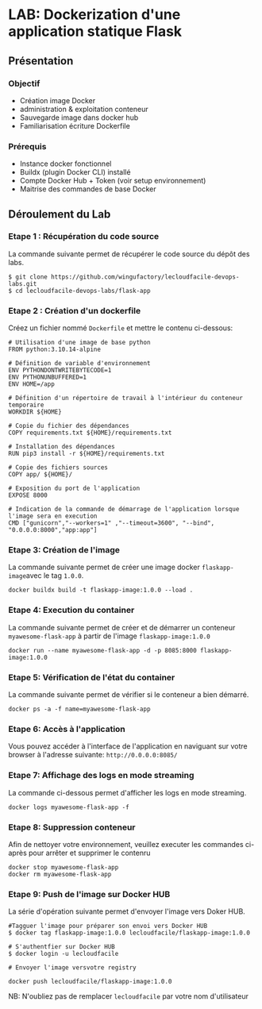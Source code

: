 # LAB: Dockerization d'une application statique Flask

## Présentation

### Objectif
- Création image Docker
- administration & exploitation conteneur
- Sauvegarde image dans docker hub
- Familiarisation écriture Dockerfile

### Prérequis

- Instance docker fonctionnel
- Buildx (plugin Docker CLI) installé
- Compte Docker Hub + Token (voir setup environnement)
- Maitrise des commandes de base Docker

## Déroulement du Lab

### Etape 1 : Récupération du code source

La commande suivante permet de récupérer le code source du dépôt des labs. 

```
$ git clone https://github.com/wingufactory/lecloudfacile-devops-labs.git
$ cd lecloudfacile-devops-labs/flask-app 
```

### Etape 2 : Création d'un dockerfile

Créez un fichier nommé `Dockerfile` et mettre le contenu ci-dessous:

```docker
# Utilisation d'une image de base python
FROM python:3.10.14-alpine

# Définition de variable d'environnement
ENV PYTHONDONTWRITEBYTECODE=1
ENV PYTHONUNBUFFERED=1
ENV HOME=/app

# Définition d'un répertoire de travail à l'intérieur du conteneur temporaire
WORKDIR ${HOME}

# Copie du fichier des dépendances
COPY requirements.txt ${HOME}/requirements.txt

# Installation des dépendances
RUN pip3 install -r ${HOME}/requirements.txt

# Copie des fichiers sources
COPY app/ ${HOME}/

# Exposition du port de l'application
EXPOSE 8000

# Indication de la commande de démarrage de l'application lorsque l'image sera en execution
CMD ["gunicorn","--workers=1" ,"--timeout=3600", "--bind", "0.0.0.0:8000","app:app"]
```


### Etape 3: Création de l'image

La commande suivante permet de créer une image docker `flaskapp-image`avec le tag `1.0.0`.

```
docker buildx build -t flaskapp-image:1.0.0 --load .
```

### Etape 4: Execution du container

La commande suivante permet de créer et de démarrer un conteneur `myawesome-flask-app` à partir de l'image `flaskapp-image:1.0.0`

```
docker run --name myawesome-flask-app -d -p 8085:8000 flaskapp-image:1.0.0
```

### Etape 5: Vérification de l'état du container

La commande suivante permet de vérifier si le conteneur a bien démarré.

```
docker ps -a -f name=myawesome-flask-app
```

### Etape 6: Accès à l'application

Vous pouvez accéder à l'interface de l'application en naviguant sur votre browser à l'adresse suivante:
`http://0.0.0.0:8085/`


### Etape 7: Affichage des logs en mode streaming

La commande ci-dessous permet d'afficher les logs en mode streaming.

```
docker logs myawesome-flask-app -f
```

### Etape 8: Suppression conteneur

Afin de nettoyer votre environnement, veuillez executer les commandes ci-après pour arrêter et supprimer le contenru
```
docker stop myawesome-flask-app
docker rm myawesome-flask-app
```

### Etape 9: Push de l'image sur Docker HUB

La série d'opération suivante permet d'envoyer l'image vers Doker HUB.

```shell
#Tagguer l'image pour préparer son envoi vers Docker HUB
$ docker tag flaskapp-image:1.0.0 lecloudfacile/flaskapp-image:1.0.0

# S'authentfier sur Docker HUB
$ docker login -u lecloudfacile

# Envoyer l'image versvotre registry

docker push lecloudfacile/flaskapp-image:1.0.0

```

NB: N'oubliez pas de remplacer `lecloudfacile` par votre nom d'utilisateur